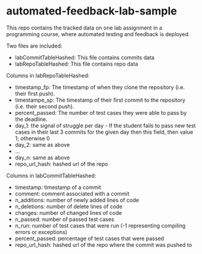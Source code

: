 # automated-feedback-lab-sample

This repo contains the tracked data on one lab assignment in a programming course, where automated testing and feedback is deployed.

Two files are included:

* labCommitTableHashed: This file contains commits data
* labRepoTableHashed: This file contains repo data

Columns in labRepoTableHashed:

* timestamp_fp: The timestamp of when they clone the repository (i.e. their first push).
* timestampe_sp: The timestamp of their first commit to the repository (i.e. their second push).
* percent_passed: The number of test cases they were able to pass by the deadline.
* day_1: the signal of struggle per day - If the student fails to pass new test cases in their last 3 commits for the given day then this field, then value 1; otherwise 0
* day_2: same as above
* ...
* day_n: same as above
* repo_url_hash: hashed url of the repo

Columns in labCommitTableHashed:

* timestamp: timestamp of a commit
* comment: comment associated with a commit
* n_additions: number of newly added lines of code
* n_deletions: number of delete lines of code
* changes: number of changed lines of code
* n_passed: number of passed test cases
* n_run: number of test cases that were run (-1 representing compiling errors or exceptions)
* percent_passed: percentage of test cases that were passed
* repo_url_hash: hashed url of the repo where the commit was pushed to
